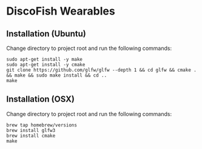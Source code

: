 DiscoFish Wearables
====================

Installation (Ubuntu)
---------------------

Change directory to project root and run the following commands: 

    sudo apt-get install -y make
    sudo apt-get install -y cmake
	git clone https://github.com/glfw/glfw --depth 1 && cd glfw && cmake . && make && sudo make install && cd ..
    make 
 

Installation (OSX)
---------------------

Change directory to project root and run the following commands: 

	brew tap homebrew/versions
	brew install glfw3
	brew install cmake
	make